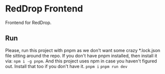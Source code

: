 # RedDrop Frontend

Frontend for RedDrop.

## Run

Please, run this project with pnpm as we don't want some crazy *.lock.json file sitting around the repo.  If you don't have pnpm installed, then install it via: `npm i -g pnpm`. And this project uses npm in case you haven't figured out. Install that too if you don't have it.
`pnpm i`
`pnpm run dev`
